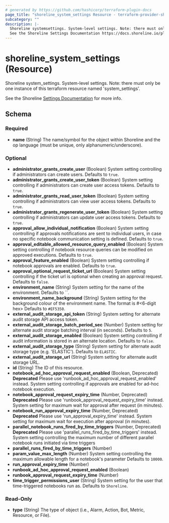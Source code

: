 ```yaml
---
# generated by https://github.com/hashicorp/terraform-plugin-docs
page_title: "shoreline_system_settings Resource - terraform-provider-shoreline"
subcategory: ""
description: |-
  Shoreline systemsettings. System-level settings. Note: there must only be one instance of this terraform resource named 'systemsettings'.
  See the Shoreline Settings Documentation https://docs.shoreline.io/platform/settings for more info.
---
```


# shoreline_system_settings (Resource)

Shoreline system_settings. System-level settings. Note: there must only be one instance of this terraform resource named 'system_settings'.

See the Shoreline [Settings Documentation](https://docs.shoreline.io/platform/settings) for more info.



<!-- schema generated by tfplugindocs -->
## Schema

### Required

- **name** (String) The name/symbol for the object within Shoreline and the op language (must be unique, only alphanumeric/underscore).

### Optional

- **administrator_grants_create_user** (Boolean) System setting controlling if administrators can create users. Defaults to `true`.
- **administrator_grants_create_user_token** (Boolean) System setting controlling if administrators can create user access tokens. Defaults to `true`.
- **administrator_grants_read_user_token** (Boolean) System setting controlling if administrators can view user access tokens. Defaults to `true`.
- **administrator_grants_regenerate_user_token** (Boolean) System setting controlling if administrators can update user access tokens. Defaults to `true`.
- **approval_allow_individual_notification** (Boolean) System setting controlling if approvals notifications are sent to individual users, in case no specific notebook communication setting is defined. Defaults to `true`.
- **approval_editable_allowed_resource_query_enabled** (Boolean) System setting controlling if notebook resource queries can be modified on approved executions. Defaults to `true`.
- **approval_feature_enabled** (Boolean) System setting controlling if notebook approvals are enabled. Defaults to `true`.
- **approval_optional_request_ticket_url** (Boolean) System setting controlling if the ticket url is optional when creating an approval request. Defaults to `false`.
- **environment_name** (String) System setting for the name of the environment. Defaults to ``.
- **environment_name_background** (String) System setting for the background colour of the environment name. The format is #<6-digit hex> Defaults to `#EF5350`.
- **external_audit_storage_api_token** (String) System setting for alternate audit storage API access token.
- **external_audit_storage_batch_period_sec** (Number) System setting for alternate audit storage batching interval (in seconds). Defaults to `5`.
- **external_audit_storage_enabled** (Boolean) System setting controlling if audit information is stored in an alternate location. Defaults to `false`.
- **external_audit_storage_type** (String) System setting for alternate audit storage type (e.g. 'ELASTIC'). Defaults to `ELASTIC`.
- **external_audit_storage_url** (String) System setting for alternate audit storage URL.
- **id** (String) The ID of this resource.
- **notebook_ad_hoc_approval_request_enabled** (Boolean, Deprecated) **Deprecated** Please use 'runbook_ad_hoc_approval_request_enabled' instead. System setting controlling if approvals are enabled for ad-hoc notebook execution.
- **notebook_approval_request_expiry_time** (Number, Deprecated) **Deprecated** Please use 'runbook_approval_request_expiry_time' instead. System setting for maximum wait for approval after request (in minutes).
- **notebook_run_approval_expiry_time** (Number, Deprecated) **Deprecated** Please use 'run_approval_expiry_time' instead. System setting for maximum wait for execution after approval (in minutes).
- **parallel_notebook_runs_fired_by_time_triggers** (Number, Deprecated) **Deprecated** Please use 'parallel_runs_fired_by_time_triggers' instead. System setting controlling the maximum number of different parallel notebook runs initiated via time triggers
- **parallel_runs_fired_by_time_triggers** (Number)
- **param_value_max_length** (Number) System setting controlling the maximum allowable length for a notebook's parameter Defaults to `10000`.
- **run_approval_expiry_time** (Number)
- **runbook_ad_hoc_approval_request_enabled** (Boolean)
- **runbook_approval_request_expiry_time** (Number)
- **time_trigger_permissions_user** (String) System setting for the user that time-triggered notebooks run as. Defaults to `Shoreline`.

### Read-Only

- **type** (String) The type of object (i.e., Alarm, Action, Bot, Metric, Resource, or File).


